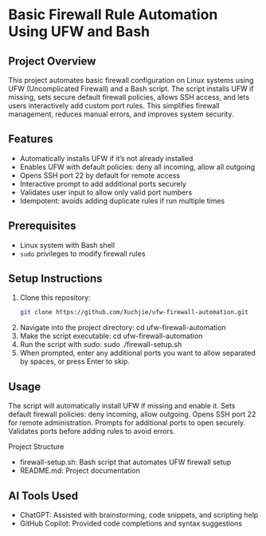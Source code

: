 # Basic Firewall Rule Automation Using UFW and Bash

## Project Overview  
This project automates basic firewall configuration on Linux systems using UFW (Uncomplicated Firewall) and a Bash script. The script installs UFW if missing, sets secure default firewall policies, allows SSH access, and lets users interactively add custom port rules. This simplifies firewall management, reduces manual errors, and improves system security.

## Features  
- Automatically installs UFW if it’s not already installed  
- Enables UFW with default policies: deny all incoming, allow all outgoing  
- Opens SSH port 22 by default for remote access  
- Interactive prompt to add additional ports securely  
- Validates user input to allow only valid port numbers  
- Idempotent: avoids adding duplicate rules if run multiple times  

## Prerequisites  
- Linux system with Bash shell  
- `sudo` privileges to modify firewall rules  

## Setup Instructions  
1. Clone this repository:  
   ```bash
   git clone https://github.com/Xuchjie/ufw-firewall-automation.git
2. Navigate into the project directory:
cd ufw-firewall-automation
3. Make the script executable:
cd ufw-firewall-automation
4. Run the script with sudo:
sudo ./firewall-setup.sh
5. When prompted, enter any additional ports you want to allow separated by spaces, or press Enter to skip.

## Usage
The script will automatically install UFW if missing and enable it.
Sets default firewall policies: deny incoming, allow outgoing.
Opens SSH port 22 for remote administration.
Prompts for additional ports to open securely.
Validates ports before adding rules to avoid errors.

Project Structure
- firewall-setup.sh: Bash script that automates UFW firewall setup
- README.md: Project documentation

## AI Tools Used
- ChatGPT: Assisted with brainstorming, code snippets, and scripting help
- GitHub Copilot: Provided code completions and syntax suggestions





